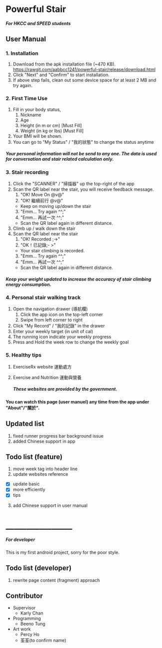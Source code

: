 # Powerful Stair
##### For HKCC and SPEED students

## User Manual
### 1. Installation
1. Download from the apk installation file (~470 KB).
https://rawgit.com/aabbcc1241/powerful-stair/release/download.html
2. Click "Next" and "Confirm" to start installation.
3. If above step fails, clean out some device space for at least 2 MB and try again.

### 2. First Time Use
1. Fill in your body status,
   1. Nickname
   2. Age
   3. Height (in m or cm) [Must Fill]
   4. Weight (in kg or lbs) [Must Fill]
2. Your BMI will be shown.
3. You can go to "My Status" / "我的狀態" to change the status anytime

##### Your personal information will not be send to any one. The data is used for conversation and stair related calculation only.

### 3. Stair recording
1. Click the "SCANNER" / "掃描器" up the top-right of the app
2. Scan the QR label near the stair, you will receive feedback message.
   1. "OK! Move On @v@"
   2. "OK! 繼續前行 @v@"
    - Keep on moving up/down the stair
   3. "Emm... Try again ^^;"
   4. "Emm... 再試一次 ^^;"
    - Scan the QR label again in different distance.
3. Climb up / walk down the stair
4. Scan the QR label near the stair
   1. "OK! Recorded ;->"
   2. "OK！已記錄;- >"
    - Your stair climbing is recorded.
   3. "Emm... Try again ^^;"
   4. "Emm... 再試一次 ^^;"
    - Scan the QR label again in different distance.

##### Keep your weight updated to increase the accuracy of stair climbing energy consumption.

### 4. Personal stair walking track
1. Open the navigation drawer (導航欄)
   1. Click the app icon on the top-left corner
   2. Swipe from left corner to right
2. Click "My Record" / "我的記錄" in the drawer
3. Enter your weekly target (in unit of cal)
4. The running icon indicate your weekly progress
5. Press and Hold the week row to change the weekly goal

### 5. Healthy tips
1. ExerciseRx website 運動處方
2. Exercise and Nutrition 運動與營養

   ##### These websites are provided by the government.

#### You can watch this page (user manuel) any time from the app under "About"/"關於".

## Updated list
1. fixed runner progress bar background issue
2. added Chinese support in app

## Todo list (feature)
1. move week tag into header line
2. update websites reference
 - [X] update basic
 - [X] more efficiently
 - [X] tips
3. add Chinese support in user manual

# ________________
##### For developer
This is my first android project, sorry for the poor style.
## Todo list (developer)
1. rewrite page content (fragment) approach

## Contributor
 - Supervisor
    - Karly Chan
 - Programming
    - Beeno Tung
 - Art work
    - Percy Ho
    - 荃荃(to confirm name)